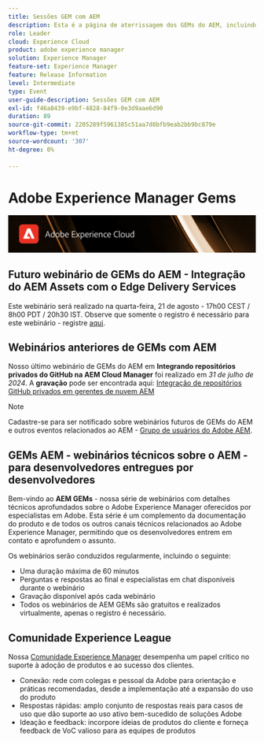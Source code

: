```yaml
---
title: Sessões GEM com AEM
description: Esta é a página de aterrissagem dos GEMs do AEM, incluindo informações sobre a série de webinários e informações de registro, webinários anteriores e futuros
role: Leader
cloud: Experience Cloud
product: adobe experience manager
solution: Experience Manager
feature-set: Experience Manager
feature: Release Information
level: Intermediate
type: Event
user-guide-description: Sessões GEM com AEM
exl-id: f46a8439-e9bf-4828-84f9-0e3d9aae6d90
duration: 89
source-git-commit: 2205289f5961385c51aa7d8bfb9eab2bb9bc879e
workflow-type: tm+mt
source-wordcount: '307'
ht-degree: 0%

---
```


# Adobe Experience Manager Gems

<img alt="Experiências digitais" src="./assets/ADX_Gems.png"/>

## Futuro webinário de GEMs do AEM - Integração do AEM Assets com o Edge Delivery Services

Este webinário será realizado na quarta-feira, 21 de agosto - 17h00 CEST / 8h00 PDT / 20h30 IST. Observe que somente o registro é necessário para este webinário - registre [aqui](https://aem-augs.adobe.com/events/details/adobe-experience-manager-aem-learning-chapter-presents-aem-gems-integrating-aem-assets-with-edge-delivery-services/).

<!--  Remove the comment marks, and put the upcoming event in the below table

<table style="max-width: 1214px;">
<tr>
  <td style="vertical-align: top;">
    <a href="https://www.youtube.com/watch?v=f1T9XU9TCJU">
      <img alt="Experience League LIVE Oct 25" src="assets/Oct25_2022_exl_live_banner_web_1920_WebBanner.png">
    </a>
    <div>
      <a href="https://www.youtube.com/watch?v=f1T9XU9TCJU">
        <strong>Deliver the right offer at the right time with decision management</strong>
      </a>
      <br/><em>with Sandra Hausmann, Ben Tepfer, Brandon Poyfair, and Jason Hickey</em>
      <br/><em>October 25, 2022</em>
    </div>
  </td>
</tr>
</table>

-->

## Webinários anteriores de GEMs com AEM

Nosso último webinário de GEMs do AEM em **Integrando repositórios privados do GitHub na AEM Cloud Manager** foi realizado em *31 de julho de 2024*.
A **gravação** pode ser encontrada aqui:
[Integração de repositórios GitHub privados em gerentes de nuvem AEM](gems2024/private-github-for-aem-cloud-manager.md)

>[!NOTE]
>
> Cadastre-se para ser notificado sobre webinários futuros de GEMs do AEM e outros eventos relacionados ao AEM - [Grupo de usuários do Adobe AEM](https://aem-augs.adobe.com/).

## GEMs AEM - webinários técnicos sobre o AEM - para desenvolvedores entregues por desenvolvedores

Bem-vindo ao **AEM GEMs** - nossa série de webinários com detalhes técnicos aprofundados sobre o Adobe Experience Manager oferecidos por especialistas em Adobe. Esta série é um complemento da documentação do produto e de todos os outros canais técnicos relacionados ao Adobe Experience Manager, permitindo que os desenvolvedores entrem em contato e aprofundem o assunto.

Os webinários serão conduzidos regularmente, incluindo o seguinte:

* Uma duração máxima de 60 minutos
* Perguntas e respostas ao final e especialistas em chat disponíveis durante o webinário
* Gravação disponível após cada webinário
* Todos os webinários de AEM GEMs são gratuitos e realizados virtualmente, apenas o registro é necessário.

## Comunidade Experience League

Nossa [Comunidade Experience Manager](https://experienceleaguecommunities.adobe.com/t5/adobe-experience-manager/ct-p/adobe-experience-manager-community?profile.language=pt) desempenha um papel crítico no suporte à adoção de produtos e ao sucesso dos clientes.

* Conexão: rede com colegas e pessoal da Adobe para orientação e práticas recomendadas, desde a implementação até a expansão do uso do produto
* Respostas rápidas: amplo conjunto de respostas reais para casos de uso que dão suporte ao uso ativo bem-sucedido de soluções Adobe
* Ideação e feedback: incorpore ideias de produtos do cliente e forneça feedback de VoC valioso para as equipes de produtos
